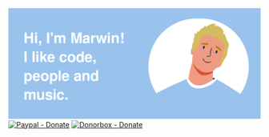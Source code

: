 <!--### Hi there 👋

**marwin89/marwin89** is a ✨ _special_ ✨ repository because its `README.md` (this file) appears on your GitHub profile.

Here are some ideas to get you started:

- 🔭 I’m currently working on ...
- 🌱 I’m currently learning ...
- 👯 I’m looking to collaborate on ...
- 🤔 I’m looking for help with ...
- 💬 Ask me about ...
- 📫 How to reach me: ...
- 😄 Pronouns: ...
- ⚡ Fun fact: ...
-->

<img src="https://github.com/marwin89/marwin89/blob/main/marwin-github-banner2.png">
<a href="https://www.paypal.com/paypalme/marwin89"><img src="https://img.shields.io/badge/Paypal-Donate-113399?logo=paypal&logoColor=%23ffffff" alt="Paypal - Donate"></a>   <a href="https://donorbox.org/marwin"><img src="https://img.shields.io/static/v1?label=Donorbox&message=Donate&color=99c3ed" alt="Donorbox - Donate"></a>
